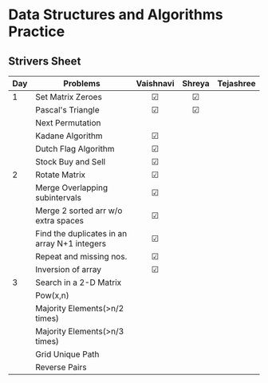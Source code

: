 # Data Structures and Algorithms Practice

## Strivers Sheet

| Day | Problems                                                             | Vaishnavi | Shreya  | Tejashree |
| --- | ---------------------------------------------------------------------| :-------: | :----:  | :-------: |
| 1   | Set Matrix Zeroes                                                    |   &#9745; | &#9745; |           |
|     | Pascal's Triangle                                                    |   &#9745; | &#9745; |           |
|     | Next Permutation                                                     |           |         |           |
|     | Kadane Algorithm                                                     |   &#9745; |         |           |
|     | Dutch Flag Algorithm                                                 |   &#9745; |         |           |
|     | Stock Buy and Sell                                                   |   &#9745; |         |           |
|  2  | Rotate Matrix                                                        |   &#9745; |         |           |
|     | Merge Overlapping subintervals                                       |   &#9745; |         |           |
|     | Merge 2 sorted arr w/o extra spaces                                  |   &#9745; |         |           |
|     | Find the duplicates in an array N+1 integers                         |   &#9745; |         |           |
|     | Repeat and missing nos.                                              |   &#9745; |         |           |
|     | Inversion of array                                                   |   &#9745; |         |           |
|  3  | Search in a 2-D Matrix                                               |           |         |           |
|     | Pow(x,n)                                                             |           |         |           |
|     | Majority Elements(>n/2 times)                                        |           |         |           |
|     | Majority Elements(>n/3 times)                                        |           |         |           |
|     | Grid Unique Path                                                     |           |         |           |
|     | Reverse Pairs                                                        |           |         |           |
